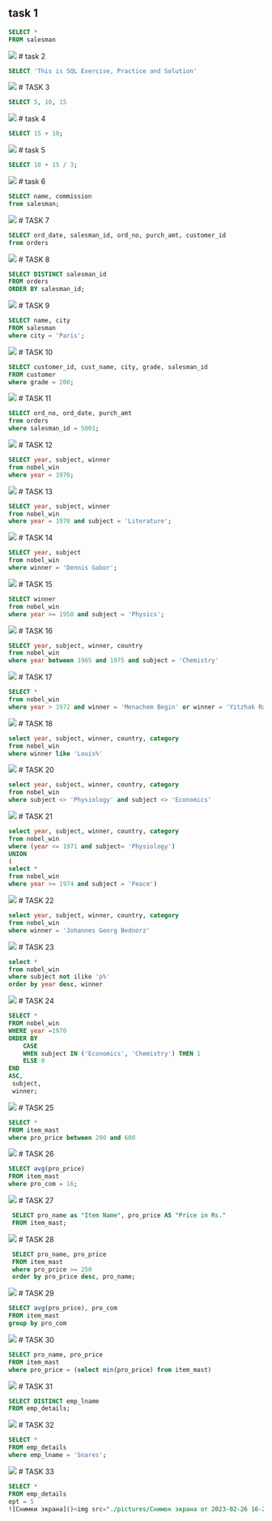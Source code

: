 ## task 1

```sql
SELECT *
FROM salesman
```


<img src="./pictures/Снимок экрана от 2023-02-25 20-55-08.png">
# task 2

```sql
SELECT 'This is SQL Exercise, Practice and Solution'
```


<img src="./pictures/Снимок экрана от 2023-02-25 20-44-09.png">
# TASK 3

```sql
SELECT 5, 10, 15
```


<img src="./pictures/Снимок экрана от 2023-02-25 20-53-07.png">
# task 4

```sql
SELECT 15 + 10;
```


<img src="./pictures/Снимок экрана от 2023-02-26 12-32-05.png">
# task 5

```sql
SELECT 10 + 15 / 3;
```


<img src="./pictures/Снимок экрана от 2023-02-26 12-49-42.png">
# task 6

```sql
SELECT name, commission
from salesman;
```


<img src="./pictures/Снимок экрана от 2023-02-26 12-54-15.png">
# TASK 7

```sql
SELECT ord_date, salesman_id, ord_no, purch_amt, customer_id
from orders

```


<img src="./pictures/Снимок экрана от 2023-02-26 13-05-39.png">
# TASK 8

```sql
SELECT DISTINCT salesman_id
FROM orders
ORDER BY salesman_id;
```


<img src="./pictures/Снимок экрана от 2023-02-26 13-27-16.png">
# TASK 9

```sql
SELECT name, city
FROM salesman
where city = 'Paris';
```


<img src="./pictures/Снимок экрана от 2023-02-26 13-36-51.png">
# TASK 10

```sql
SELECT customer_id, cust_name, city, grade, salesman_id
FROM customer
where grade = 200;
```


<img src="./pictures/Снимок экрана от 2023-02-26 13-42-09.png">
# TASK 11

```sql
SELECT ord_no, ord_date, purch_amt
from orders
where salesman_id = 5001;
```


<img src="./pictures/Снимок экрана от 2023-02-26 13-46-02.png">
# TASK 12

```sql
SELECT year, subject, winner
from nobel_win
where year = 1970;
```


<img src="./pictures/Снимок экрана от 2023-02-26 13-50-32.png">
# TASK 13

```sql
SELECT year, subject, winner
from nobel_win
where year = 1970 and subject = 'Literature';
```


<img src="./pictures/Снимок экрана от 2023-02-26 13-53-30.png">
# TASK 14

```sql
SELECT year, subject
from nobel_win
where winner = 'Dennis Gabor';
```


<img src="./pictures/Снимок экрана от 2023-02-26 13-56-23.png">
# TASK 15

```sql
SELECT winner
from nobel_win
where year >= 1950 and subject = 'Physics';
```


<img src="./pictures/Снимок экрана от 2023-02-26 14-01-31.png">
# TASK 16

```sql
SELECT year, subject, winner, country
from nobel_win
where year between 1965 and 1975 and subject = 'Chemistry'
```


<img src="./pictures/Снимок экрана от 2023-02-26 14-07-32.png">
# TASK 17

```sql
SELECT *
from nobel_win
where year > 1972 and winner = 'Menachem Begin' or winner = 'Yitzhak Rabin';
```


<img src="./pictures/Снимок экрана от 2023-02-26 14-22-50.png">
# TASK 18

```sql
select year, subject, winner, country, category
from nobel_win
where winner like 'Louis%'
```


<img src="./pictures/Снимок экрана от 2023-02-26 14-32-29.png">
# TASK 20

```sql
select year, subject, winner, country, category
from nobel_win
where subject <> 'Physiology' and subject <> 'Economics' 
```


<img src="./pictures/Снимок экрана от 2023-02-26 14-41-15.png">
# TASK 21

```sql
select year, subject, winner, country, category
from nobel_win
where (year <= 1971 and subject= 'Physiology')
UNION
(
select *
from nobel_win
where year >= 1974 and subject = 'Peace')
```


<img src="./pictures/Снимок экрана от 2023-02-26 14-50-26.png">
# TASK 22

```sql
select year, subject, winner, country, category
from nobel_win
where winner = 'Johannes Georg Bednorz'
```


<img src="./pictures/Снимок экрана от 2023-02-26 14-55-11.png">
# TASK 23

```sql
select *
from nobel_win
where subject not ilike 'p%'
order by year desc, winner
```


<img src="./pictures/Снимок экрана от 2023-02-26 15-00-13.png">
# TASK 24

```sql
SELECT *
FROM nobel_win
WHERE year =1970
ORDER BY
    CASE
    WHEN subject IN ('Economics', 'Chemistry') THEN 1
    ELSE 0
END
ASC,
 subject,
 winner;
```


<img src="./pictures/Снимок экрана от 2023-02-26 15-32-44.png">
# TASK 25

```sql
SELECT *
FROM item_mast
where pro_price between 200 and 600
```


<img src="./pictures/Снимок экрана от 2023-02-26 15-38-29.png">
# TASK 26

```sql
SELECT avg(pro_price)
FROM item_mast
where pro_com = 16;
```


<img src="./pictures/Снимок экрана от 2023-02-26 15-47-51.png">
# TASK 27

```sql
 SELECT pro_name as "Item Name", pro_price AS "Price in Rs."
 FROM item_mast;
```


<img src="./pictures/Снимок экрана от 2023-02-26 15-51-45.png">
# TASK 28

```sql
 SELECT pro_name, pro_price
 FROM item_mast
 where pro_price >= 250
 order by pro_price desc, pro_name;
```


<img src="./pictures/Снимок экрана от 2023-02-26 15-59-11.png">
# TASK 29

```sql
SELECT avg(pro_price), pro_com
FROM item_mast
group by pro_com 
```


<img src="./pictures/Снимок экрана от 2023-02-26 16-07-23.png">
# TASK 30

```sql
SELECT pro_name, pro_price
FROM item_mast
where pro_price = (select min(pro_price) from item_mast)
```


<img src="./pictures/Снимок экрана от 2023-02-26 16-15-21.png">
# TASK 31

```sql
SELECT DISTINCT emp_lname
FROM emp_details;

```


<img src="./pictures/Снимок экрана от 2023-02-26 16-20-18.png">
# TASK 32

```sql
SELECT *
FROM emp_details
where emp_lname = 'Snares';
```


<img src="./pictures/Снимок экрана от 2023-02-26 16-24-30.png">
# TASK 33

```sql
SELECT *
FROM emp_details
ept = 5
![Снимки экрана]()<img src="./pictures/Снимок экрана от 2023-02-26 16-27-51.png">